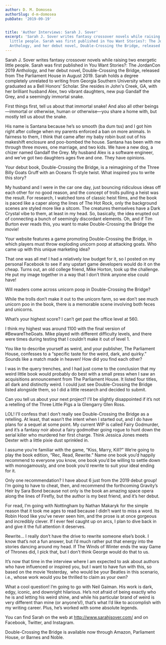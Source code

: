 ```yaml
---
author: D. M. Domosea
authorSlug: d-m-domosea
pubDate: '2019-09-19'


title: 'Author Interviews: Sarah J. Sover'
excerpt: 'Sarah J. Sover writes fantasy crossover novels while raising two energetic
  little people. Sarah was first published in You Want Stories?: The JordanCon 2019
  Anthology, and her debut novel, Double-Crossing the Bridge, released from The Parliament...'
---
```

Sarah J. Sover writes fantasy crossover novels while raising two energetic little people. Sarah was first published in You Want Stories?: The JordanCon 2019 Anthology, and her debut novel, Double-Crossing the Bridge, released from The Parliament House in August 2019. Sarah holds a degree completely unrelated to writing from Georgia Southern University where she graduated as a Bell Honors’ Scholar. She resides in John's Creek, GA, with her brilliant husband Alex, two vibrant daughters, new pup Gandalf the Grey, and a seemingly immortal snake.

First things first, tell us about that immortal snake! And also all other beings—immortal or otherwise, human or otherwise—you share a home with, but mostly tell us about the snake.

His name is Santana because he’s so smooth (ba dum tss) and I got him right after college when my parents enforced a ban on more animals. In fairness to them, I think that came after my baby robin bust out of his makeshift enclosure and poo-bombed the house. Santana has been with me through three moves, one marriage, and two kids. We have a new dog, a chizer named Gandalf the Grey. My husband Alex is a software engineer, and we’ve got two daughters ages five and one. They have opinions.

Your debut book, Double-Crossing the Bridge, is a reimagining of the Three Billy Goats Gruff with an Oceans 11-style twist. What inspired you to write this story?

My husband and I were in the car one day, just bouncing ridiculous ideas off each other for no good reason, and the concept of trolls pulling a heist was the result. For research, I watched tons of classic heist films, and the book is paced like a caper along the lines of The Hot Rock, only the background scenes are styled more like a sitcom. The creatures themselves have a Dark Crystal vibe to them, at least in my head. So, basically, the idea erupted out of connecting a bunch of seemingly discordant elements. Oh, and if Tim Burton ever reads this, you want to make Double-Crossing the Bridge the movie!

Your website features a game promoting Double-Crossing the Bridge, in which players must throw exploding unicorn poop at attacking goats. Who came up with this unique marketing idea? 

That one was all me! I had a relatively low budget for it, so I posted on my personal Facebook to see if any upstart game developers would do it on the cheap. Turns out, an old college friend, Mike Horton, took up the challenge. He put my image together in a way that I don’t think anyone else could have!

Will readers come across unicorn poop in Double-Crossing the Bridge? 

While the trolls don’t make it out to the unicorn farm, so we don’t see much unicorn poo in the book, there is a memorable scene involving both feces and unicorns.

What’s your highest score? I can’t get past the office level at 560.

I think my highest was around 1100 with the final version of #BewareTheGoats. Mike played with different difficulty levels, and there were times during testing that I couldn’t make it out of level 1.

You like to describe yourself as weird, and your publisher, The Parliament House, confesses to a “specific taste for the weird, dark, and quirky.” Sounds like a match made in heaven! How did you find each other?

I was in the query trenches, and I had just come to the conclusion that my weird little book would probably do best with a small press when I saw an acquisitions announcement from The Parliament House. It listed four titles, all dark and distinctly weird. I could just see Double-Crossing the Bridge listed alongside them, so I did a little research and decided to submit.

Can you tell us about your next project? I’ll be slightly disappointed if it’s not a retelling of the Three Little Pigs a la Glengarry Glen Ross.

LOL! I’ll confess that I don’t really see Double-Crossing the Bridge as a retelling. At least, that wasn’t the intent when I started out, and I do have plans for a sequel at some point. My current WIP is called Fairy Godmurder, and it’s a fantasy noir about a fairy godmother going rogue to hunt down the serial killer who murdered her first charge. Think Jessica Jones meets Dexter with a little pixie dust sprinkled in.

I assume you’re familiar with the game, “Kiss, Marry, Kill?” We’re going to play the book edition, “Rec, Read, Rewrite.” Name one book you’d happily recommend to everyone you know, one book you’d be willing to settle down with monogamously, and one book you’d rewrite to suit your ideal ending for it.

Only one recommendation? I have about 6 just from the 2019 debut group! I’m going to have to cheat, then, and recommend the forthcoming Gravity’s Heir by Sara Bond because not only is the book an amazing space opera along the lines of Firefly, but the author is my best friend, and it’s her debut.

For read, I’m going with Nottingham by Nathan Makaryk for the simple reason that it took me ages to read because I didn’t want to miss a word. Its Robin Hood like you’ve never seen him, and the prose is at once gorgeous and incredibly clever. If I ever feel caught up on arcs, I plan to dive back in and give it the full attention it deserves.

Rewrite... I really don’t have the drive to rewrite someone else’s book. I know that’s not a fun answer, but I’d much rather put that energy into the stories dancing around my head. If The Winds of Winter ends the way Game of Thrones did, I pick that, but I don’t think George would do that to us.

It’s now that time in the interview where I am expected to ask about authors who have influenced or inspired you, but I want to have fun with this, so based on the movie Yesterday,  who would be your Beatles in this scenario, i.e., whose work would you be thrilled to claim as your own?

What a cool question! I’m going to go with Neil Gaiman. His work is dark, edgy, iconic, and downright hilarious. He’s not afraid of being exactly who he is and letting his weird shine, and while his particular brand of weird is very different than mine (or anyone’s!), that’s what I’d like to accomplish with my writing career. Plus, he’s worked with some absolute legends.

You can find Sarah on the web at http://www.sarahjsover.com/ and on Facebook, Twitter, and Instagram.

Double-Crossing the Bridge is available now through Amazon, Parliament House, or Barnes and Noble.